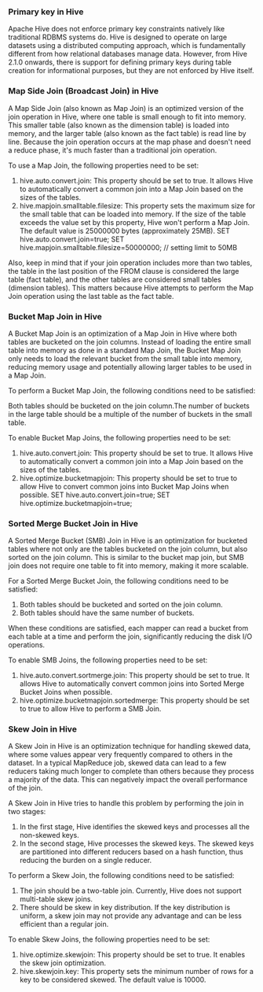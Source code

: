 
### **Primary key in Hive**

Apache Hive does not enforce primary key constraints natively like traditional RDBMS systems do. Hive is designed to operate on large datasets using a distributed computing approach, which is fundamentally different from how relational databases manage data.
However, from Hive 2.1.0 onwards, there is support for defining primary keys during table creation for informational purposes, but they are not enforced by Hive itself.


### **Map Side Join (Broadcast Join) in Hive**

A Map Side Join (also known as Map Join) is an optimized version of the join operation in Hive, where one table is small enough to fit into memory. This smaller table (also known as the dimension table) is loaded into memory, and the larger table (also known as the fact table) is read line by line. Because the join operation occurs at the map phase and doesn't need a reduce phase, it's much faster than a traditional join operation.

To use a Map Join, the following properties need to be set:

 1. hive.auto.convert.join: This property should be set to true. It allows Hive to automatically convert a common join into a Map Join based on the sizes of the tables.
 2. hive.mapjoin.smalltable.filesize: This property sets the maximum size for the small table that can be loaded into memory. If the size of the table exceeds the value set by this property, Hive won't perform a Map Join. The default value is 25000000 bytes (approximately 25MB).
    SET hive.auto.convert.join=true;
    SET hive.mapjoin.smalltable.filesize=50000000;  // setting limit to 50MB

Also, keep in mind that if your join operation includes more than two tables, the table in the last position of the FROM clause is considered the large table (fact table), and the other tables are considered small tables 
(dimension tables). This matters because Hive attempts to perform the Map Join operation using the last table as the fact table.

### **Bucket Map Join in Hive**
A Bucket Map Join is an optimization of a Map Join in Hive where both tables are bucketed on the join columns. Instead of loading the entire small table into memory as done in a standard Map Join, the Bucket Map Join only needs to load the relevant bucket from the small table into memory, reducing memory usage and potentially allowing larger tables to be used in a Map Join.

To perform a Bucket Map Join, the following conditions need to be satisfied:

Both tables should be bucketed on the join column.The number of buckets in the large table should be a multiple of the number of buckets in the small table.

To enable Bucket Map Joins, the following properties need to be set:

 1. hive.auto.convert.join: This property should be set to true. It allows Hive to automatically convert a common join into a Map Join based on the sizes of the tables.
 2. hive.optimize.bucketmapjoin: This property should be set to true to allow Hive to convert common joins into Bucket Map Joins when possible.
    SET hive.auto.convert.join=true;
    SET hive.optimize.bucketmapjoin=true;

### **Sorted Merge Bucket Join in Hive**

A Sorted Merge Bucket (SMB) Join in Hive is an optimization for bucketed tables where not only are the tables bucketed on the join column, but also sorted on the join column. This is similar to the bucket map join, but SMB join does not require one table to fit into memory, making it more scalable.

For a Sorted Merge Bucket Join, the following conditions need to be satisfied:

1. Both tables should be bucketed and sorted on the join column.
2. Both tables should have the same number of buckets.


When these conditions are satisfied, each mapper can read a bucket from each table at a time and perform the join, significantly reducing the disk I/O operations.

To enable SMB Joins, the following properties need to be set:

 1. hive.auto.convert.sortmerge.join: This property should be set to true. It allows Hive to automatically convert common joins into Sorted Merge Bucket Joins when possible.
 2. hive.optimize.bucketmapjoin.sortedmerge: This property should be set to true to allow Hive to perform a SMB Join.


### **Skew Join in Hive**

A Skew Join in Hive is an optimization technique for handling skewed data, where some values appear very frequently compared to others in the dataset. In a typical MapReduce job, skewed data can lead to a few reducers taking much longer to complete than others because they process a majority of the data. This can negatively impact the overall performance of the join.

A Skew Join in Hive tries to handle this problem by performing the join in two stages:

1. In the first stage, Hive identifies the skewed keys and processes all the non-skewed keys.
2. In the second stage, Hive processes the skewed keys. The skewed keys are partitioned into different reducers based on a hash function, thus reducing the burden on a single reducer.

To perform a Skew Join, the following conditions need to be satisfied:

1. The join should be a two-table join. Currently, Hive does not support multi-table skew joins.
2. There should be skew in key distribution. If the key distribution is uniform, a skew join may not provide any advantage and can be less efficient than a regular join.


To enable Skew Joins, the following properties need to be set:

 1. hive.optimize.skewjoin: This property should be set to true. It enables the skew join optimization.
 2. hive.skewjoin.key: This property sets the minimum number of rows for a key to be considered skewed. The default value is 10000.